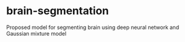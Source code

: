 # brain-segmentation
Proposed model for segmenting brain using deep neural network and Gaussian mixture model
